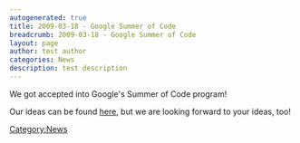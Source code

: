 ```yaml
---
autogenerated: true
title: 2009-03-18 - Google Summer of Code
breadcrumb: 2009-03-18 - Google Summer of Code
layout: page
author: test author
categories: News
description: test description
---
```


We got accepted into Google's Summer of Code program\!

Our ideas can be found [here](SoC2009Ideas "wikilink"), but we are looking forward to your ideas, too\!

[Category:News](Category_News "wikilink")
